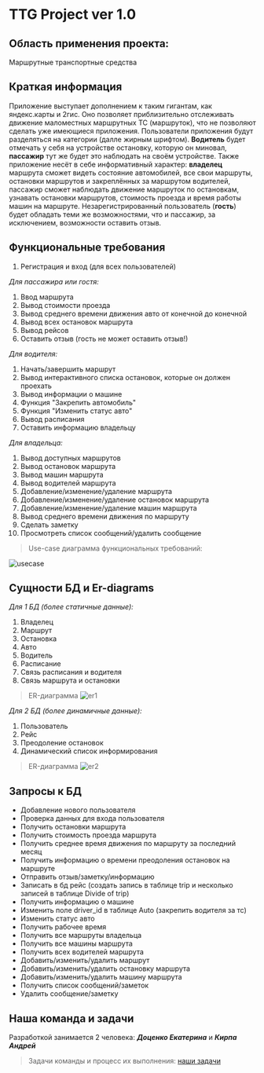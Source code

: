 # TTG Project ver 1.0
## Область применения проекта: 
  Маршрутные транспортные средства
## Краткая информация
  Приложение выступает дополнением к таким гигантам, как яндекс.карты и 2гис. Оно позволяет приблизительно отслеживать движение маломестных маршрутных ТС (маршруток), 
  что не позволяют сделать уже имеющиеся приложения. Пользователи приложения будут разделяться на категории (далле жирным шрифтом). **Водитель** будет отмечать у себя на устройстве остановку, которую он миновал,  **пассажир** тут же будет это наблюдать 
  на своём устройстве. Также приложение несёт в себе информативный характер: **владелец** маршрута сможет видеть состояние автомобилей, все свои маршруты, остановки маршрутов 
  и закреплённых за маршрутом водителей, пассажир сможет наблюдать движение маршруток по остановкам, узнавать остановки маршрутов, стоимость проезда и время работы машин 
  на маршруте. Незарегистрированный пользователь (**гость**) будет обладать теми же возможностями, что и пассажир, за исключением, возможности оставить отзыв.
## Функциональные требования
1. Регистрация и вход (для всех пользователей)

_Для пассажира или гостя:_
1. Ввод маршрута
2. Вывод стоимости проезда
3. Вывод среднего времени движения авто от конечной до конечной
4. Вывод всех остановок маршрута
5. Вывод рейсов
6. Оставить отзыв (гость не может оставить отзыв!)

_Для водителя:_
1. Начать/завершить маршрут
2. Вывод интерактивного списка остановок, которые он должен проехать
3. Вывод информации о машине
4. Функция "Закрепить автомобиль"
5. Функция "Изменить статус авто"
6. Вывод расписания
7. Оставить информацию владельцу

_Для владельца:_
1. Вывод доступных маршрутов
2. Вывод остановок маршрута
3. Вывод машин маршрута
4. Вывод водителей маршрута
5. Добавление/изменение/удаление маршрута
6. Добавление/изменение/удаление остановок маршрута
7. Добавление/изменение/удаление машин маршрута
8. Вывод среднего времени движения по маршруту
9. Сделать заметку
10. Просмотреть список сообщений/удалить сообщение

> Use-case диаграмма функциональных требований:

![usecase]()

## Сущности БД и Er-diagrams
_Для 1 БД (более статичные данные):_
1. Владелец
2. Маршрут
3. Остановка
4. Авто
5. Водитель
6. Расписание
7. Связь расписания и водителя
8. Связь маршрута и остановки

> ER-диаграмма
![er1]()

_Для 2 БД (более динамичные данные):_
1. Пользователь
2. Рейс
3. Преодоление остановок
4. Динамический список информирования

> ER-диаграмма
![er2]()

## Запросы к БД

- Добавление нового пользователя
- Проверка данных для входа пользователя
- Получить остановки маршрута
- Получить стоимость проезда маршрута
- Получить среднее время движения по маршруту за последний месяц
- Получить информацию о времени преодоления остановок на маршруте
- Отправить отзыв/заметку/информацию
- Записать в бд рейс (создать запись в таблице trip и несколько записей в таблице Divide of trip)
- Получить информацию о машине
- Изменить поле driver_id в таблице Auto (закрепить водителя за тс)
- Изменить статус авто
- Получить рабочее время 
- Получить все маршруты владельца
- Получить все машины маршрута
- Получить всех водителей маршрута
- Добавить/изменить/удалить маршрут
- Добавить/изменить/удалить остановку маршрута
- Добавить/изменить/удалить машину маршрута
- Получить список сообщений/заметок
- Удалить сообщение/заметку

## Наша команда и задачи

Разработкой занимается 2 человека: ***Доценко Екатерина*** и ***Кирпа Андрей***

> Задачи команды и процесс их выполнения: [наши задачи](https://trello.com/b/kCOHSWFw/ttg-субд-project)
